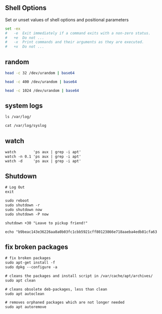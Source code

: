 ## Shell Options
Set or unset values of shell options and positional parameters
```bash
set -ex 
#   -e  Exit immediately if a command exits with a non-zero status.
#   +e  Do not ...
#   -x  Print commands and their arguments as they are executed.
#   +x  Do not ...
```


## random
```bash
head -c 32 /dev/urandom | base64

head -c 400 /dev/urandom | base64

head -c 1024 /dev/urandom | base64
```


## system logs
```txt
ls /var/log/

cat /var/log/syslog 
```


## watch
```txt
watch        'ps aux | grep -i apt'
watch -n 0.1 'ps aux | grep -i apt'
watch -d     'ps aux | grep -i apt'
```


## Shutdown
```txt
# Log Out 
exit

sudo reboot
sudo shutdown -r
sudo shutdown now
sudo shutdown -P now

shutdown +30 "Leave to pickup friend!"
```


```txt
echo "b9beac143e36226aa8a0b03fc1cbb5921cff80123866e718aaeba4edb81cfa63 *ubuntu-18.04.3-live-server-amd64.iso" | shasum -a 256 --check
```


## fix broken packages
```txt
# fix broken packages
sudo apt-get install -f 
sudo dpkg --configure -a

# cleans the packages and install script in /var/cache/apt/archives/
sudo apt clean

# cleans obsolete deb-packages, less than clean
sudo apt autoclean

# removes orphaned packages which are not longer needed
sudo apt autoremove
```
